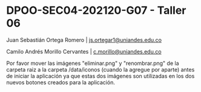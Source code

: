 # DPOO-SEC04-202120-G07 - Taller 06

Juan Sebastián Ortega Romero | js.ortegar1@uniandes.edu.co

Camilo Andrés Morillo Cervantes | c.morillo@uniandes.edu.co

Por favor mover las imágenes "eliminar.png" y "renombrar.png" de la carpeta raiz a la carpeta /data/iconos (cuando la agregue por aparte) antes de iniciar la aplicación ya que
estas dos imágenes son utilizadas en los dos nuevos botones creados para la aplicación.
